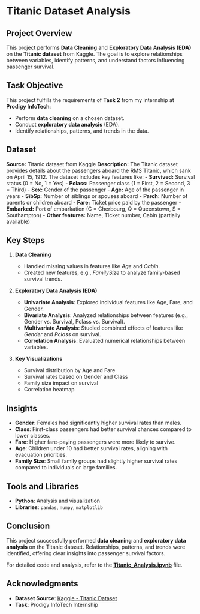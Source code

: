 # Titanic Dataset Analysis

## Project Overview  
This project performs **Data Cleaning** and **Exploratory Data Analysis (EDA)** on the **Titanic dataset** from Kaggle. The goal is to explore relationships between variables, identify patterns, and understand factors influencing passenger survival.


## Task Objective  
This project fulfills the requirements of **Task 2** from my internship at **Prodigy InfoTech**:  
- Perform **data cleaning** on a chosen dataset.  
- Conduct **exploratory data analysis** (EDA).  
- Identify relationships, patterns, and trends in the data.  


## Dataset
**Source:** Titanic dataset from Kaggle
**Description:**
The Titanic dataset provides details about the passengers aboard the RMS Titanic, which sank on April 15, 1912. The dataset includes key features like:
    - **Survived:** Survival status (0 = No, 1 = Yes)
    - **Pclass:** Passenger class (1 = First, 2 = Second, 3 = Third)
    - **Sex:** Gender of the passenger
    - **Age:** Age of the passenger in years
    - **SibSp:** Number of siblings or spouses aboard
    - **Parch:** Number of parents or children aboard
    - **Fare:** Ticket price paid by the passenger
    - **Embarked:** Port of embarkation (C = Cherbourg, Q = Queenstown, S = Southampton)
    - **Other features:** Name, Ticket number, Cabin (partially available)


## Key Steps  

1. **Data Cleaning**  
   - Handled missing values in features like *Age* and *Cabin*.  
   - Created new features, e.g., *FamilySize* to analyze family-based survival trends.  

2. **Exploratory Data Analysis (EDA)**  
   - **Univariate Analysis**: Explored individual features like Age, Fare, and Gender.  
   - **Bivariate Analysis**: Analyzed relationships between features (e.g., Gender vs. Survival, Pclass vs. Survival).  
   - **Multivariate Analysis**: Studied combined effects of features like *Gender* and *Pclass* on survival.  
   - **Correlation Analysis**: Evaluated numerical relationships between variables.  

3. **Key Visualizations**  
   - Survival distribution by Age and Fare  
   - Survival rates based on Gender and Class  
   - Family size impact on survival  
   - Correlation heatmap  


## Insights  

- **Gender**: Females had significantly higher survival rates than males.  
- **Class**: First-class passengers had better survival chances compared to lower classes.  
- **Fare**: Higher fare-paying passengers were more likely to survive.  
- **Age**: Children under 10 had better survival rates, aligning with evacuation priorities.  
- **Family Size**: Small family groups had slightly higher survival rates compared to individuals or large families.  


## Tools and Libraries  

- **Python**: Analysis and visualization  
- **Libraries**: `pandas`, `numpy`, `matplotlib`


## Conclusion  
This project successfully performed **data cleaning** and **exploratory data analysis** on the Titanic dataset. Relationships, patterns, and trends were identified, offering clear insights into passenger survival factors.

For detailed code and analysis, refer to the **[Titanic_Analysis.ipynb](Titanic_Analysis.ipynb)** file.


## Acknowledgments  
- **Dataset Source**: [Kaggle - Titanic Dataset](https://www.kaggle.com/c/titanic/data)  
- **Task**: Prodigy InfoTech Internship  